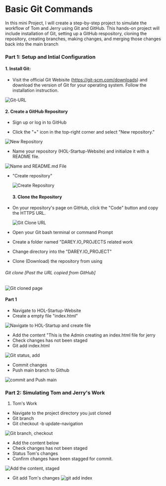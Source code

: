 # Basic Git Commands

In this mini Project, I will create a step-by-step project to simulate the workflow of Tom and Jerry using Git and GitHub. This hands-on project will include installation of Git, setting up a GitHub respository, cloning the repository, creating branches, making changes, and merging those changes back into the main branch

### Part 1: Setup and Intial Configuration

#### 1. Install Git:
- Visit the official Git Webisite (https://git-scm.com/downloads) and download the version of Git for your operating system. Follow the installation instruction.

![Git-URL](./Img/git_%20web.png)

#### 2. Create a GitHub Repository

- Sign up or log in to GitHub
   
- Click the "+" icon in the top-right corner and select "New repository."

![New Repository](./Img/New_Repos.png)

- Name your repository (HOL-Startup-Website) and initialize it with a README file.
  
![Name and README.md File](./Img/Repos_Name.png)
- "Create repository"
  
  ![Create Repository](./Img/Create_%20repos.png)

  #### 3. Clone the Repository

- On your repository's page on GitHub, click the "Code" button and copy the HTTPS URL.
  
  ![Git Clone URL](./Img/Git%20clone.png)


- Open your Git bash terminal or command Prompt
  
- Create a folder named "DAREY.IO_PROJECTS related work

- Change directory into the "DAREY.IO_PROJECT"
  
- Clone (Download) the repository from using 

###### Git clone [Past the URL copied from GitHub]

![Git cloned page](./Img/github_cloned.png)

#### Part 1

- Navigate to HOL-Startup-Website
- Create a empty file "index.html"

![Navigate to HOL-Startup and create file](./Img/Navigate_create_file.png)


- Add the content "This is the Admin creating an index.html file for jerry
- Check changes has not been staged
- Git add index.html

![Git status, add](./Img/git_add.png)

- Commit changes 
- Push main branch to Github
  
![commit and Push main](./Img/Git_commit_push.png)

### Part 2: Simulating Tom and Jerry's Work

1. Tom's Work
- Navigate to the project directory you just cloned
- Git branch
- Git checkout -b update-navigation 

![Git branch, checkout](./Img/new_branch.png)

- Add the content below
- Check changes has not been staged
- Status Tom's changes
- Confirm changes have been stagged for commit.

![Add the content, staged](./Img/git_add_content_stages.png)

- Git add Tom's changes
  ![git add index](./Img/update_git_add.png)









